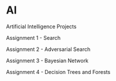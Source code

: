 # AI
Artificial Intelligence Projects

Assignment 1 - Search

Assignment 2 - Adversarial Search

Assignment 3 - Bayesian Network

Assignment 4 - Decision Trees and Forests
